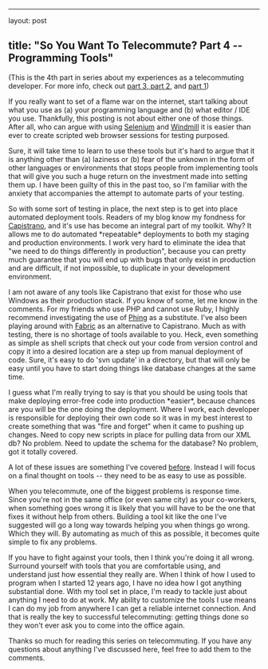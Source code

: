 <hr />

<p>layout: post</p>

<h2>title: "So You Want To Telecommute? Part 4 -- Programming Tools"</h2>

<p>(This is the 4th part in series about my experiences as a telecommuting developer.  For more info, check out <a href="http://www.littlehart.net/atthekeyboard/2009/08/08/so-you-want-to-telecommute-part-3-collaboration/">part 3, </a><a href="http://www.littlehart.net/atthekeyboard/2009/08/01/so-you-want-to-telecommute-part-2-accountability/">part 2</a>, and <a href="http://www.littlehart.net/atthekeyboard/2009/07/29/so-you-want-to-telecommute-part-1-building-trust/">part 1</a>)</p>

<p>
If you really want to set of a flame war on the internet, start talking about what you use as (a) your programming language and (b) what editor / IDE you use.  Thankfully, this posting is not about either one of those things.  After all, who can argue with using <a href="http://www.vim.org>the One True Editor</a>.  Here, I want to share my thoughts on the type of tools you are likely to need as a telecommuting developer.
</p>
<p>
So now that you've gotten the trust of your employer, and you have tools in place to provide accountability, and have a system in place to collaborate with your fellow employees (hah, tied those all together nicely!) we now have to talk about what you are going to use to get the job done.  
</p>
<p>
Chances are that if you are telecommuting, you are working for a small company.  Which also means that it is very likely that you will doing a lot more than just writing your code and handing it off to someone else for deployment into production.  When you also take into account that response times for your fellow telecommuters is likely slower than if you were in the same office, you almost needs to put into place practices that are defensive in nature.
</p>
<p>
The importance of a reliable set of development tools is something I've touched upon both in previous posts on this blog and in talks I've given.   This toolset becomes even more important when you're responsible for getting your code into a state where you can deploy it with confidence.  There is a reason that the amount of information available about unit testing, continuous deployment, and tools for automating other parts of the development process has exploded lately:  they are all things that can help you get error-free code deployed faster.
</p>
<p>
Many do not believe in the Cult of Unit Testing, and that's okay.  There are lots of other testing that can be done.  Even something as simple as testing things out in a browser can become a critical part of your programming toolkit.  I'm sure it comes as no shock to people how many bugs slip through the development process and into production that could've been detected with a simple check of the application via a web browser.  We are all guilty of this kind of thing.  These days thanks to things like <a href="http://seleniumhq.org/">Selenium</a> and <a href="http://www.getwindmill.com/">Windmill</a> it is easier than ever to create scripted web browser sessions for testing purposed.  
</p>
<p>
Sure, it will take time to learn to use these tools but it's hard to argue that it is anything other than (a) laziness or (b) fear of the unknown in the form of other languages or environments that stops people from implementing tools that will give you such a huge return on the investment made into setting them up.  I have been guilty of this in the past too, so I'm familiar with the anxiety that accompanies the attempt to automate parts of your testing.
</p>
<p>
So with some sort of testing in place, the next step is to get into place automated deployment tools.  Readers of my blog know my fondness for <a href="http://www.capify.org/index.php/Capistrano">Capistrano</a>, and it's use has become an integral part of my toolkit.  Why?   It allows me to do automated *repeatable* deployments to both my staging and production environments.  I work very hard to eliminate the idea that "we need to do things differently in production", because you can pretty much guarantee that you will end up with bugs that only exist in production and are difficult, if not impossible, to duplicate in your development environment.
</p>
<p>
I am not aware of any tools like Capistrano that exist for those who use Windows as their production stack.  If you know of some, let me know in the comments.  For my friends who use PHP and cannot use Ruby, I highly recommend investigating the use of <a href="http://phing.info/trac/">Phing</a> as a substitute.  I've also been playing around with <a href="http://www.nongnu.org/fab/">Fabric</a> as an alternative to Capistrano.  Much as with testing, there is no shortage of tools available to you.  Heck, even something as simple as shell scripts that check out your code from version control and copy it into a desired location are a step up from manual deployment of code.  Sure, it's easy to do 'svn update' in a directory, but that will only be easy until you have to start doing things like database changes at the same time.
</p>
<p>
I guess what I'm really trying to say is that you should be using tools that make deploying error-free code into production *easier*, because chances are you will be the one doing the deployment.  Where I work, each developer is responsible for deploying their own code so it was in my best interest to create something that was "fire and forget" when it came to pushing up changes.  Need to copy new scripts in place for pulling data from our XML db?  No problem.  Need to update the schema for the database?  No problem, got it totally covered.
</p>
<p>
A lot of these issues are something I've covered <a href="http://www.littlehart.net/atthekeyboard/2008/04/17/deployment-is-not-a-4-letter-word-the-screencast/">before</a>.  Instead I will focus on a final thought on tools -- they need to be as easy to use as possible.
</p>

<p>
When you telecommute, one of the biggest problems is response time.  Since you're not in the same office (or even same city) as your co-workers, when something goes wrong it is likely that you will have to be the one that fixes it without help from others.  Building a tool kit like the one I've suggested will go a long way towards helping you when things go wrong.  Which they will.  By automating as much of this as possible, it becomes quite simple to fix any problems.
</p>

<p>
If you have to fight against your tools, then I think you're doing it all wrong.  Surround yourself with tools that you are comfortable using, and understand just how essential they really are.  When I think of how I used to program when I started 12 years ago, I have no idea how I got anything substantial done.  With my tool set in place, I'm ready to tackle just about anything I need to do at work.  My ability to customize the tools I use means I can do my job from anywhere I can get a reliable internet connection.  And that is really the key to successful telecommuting:  getting things done so they won't ever ask you to come into the office again.
</p>

<p>
Thanks so much for reading this series on telecommuting.  If you have any questions about anything I've discussed here, feel free to add them to the comments.
</p>

